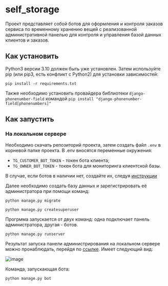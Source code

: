 # self_storage

Проект представляет собой ботов для оформления и контроля заказов сервиса по временному хранению вещей с реализованной административной панелью для контроля и управления базой данных клиентов и заказов.


## Как установить

 Python3 версии 3.10 должен быть уже установлен. Затем используйте pip (или pip3, есть конфликт с Python2) для установки зависимостей:

```
pip install -r requirements.txt
```

Также необходимо установить провайдера библиотеки `django-phonenumber-field` командой `pip install "django-phonenumber-field[phonenumbers]"`

## Как запустить

### На локальном сервере

Необходимо скачать репозиторий проекта, затем создать файл `.env` в корневой папке проекта.
В .env вносятся переменные окружения:
* `TG_CUSTOMER_BOT_TOKEN` - токен бота клиента;
* `TG_OWNER_BOT_TOKEN` - токен бота для мониторинга клиентской базы.

В случае, если ботов в наличии нет, создайте их, следуя [инструкции](https://habr.com/ru/articles/262247/)

Далее необходимо создать базу данных и зарегистрировать её администратора при помощи команд:

```
python manage.py migrate
```
```
python manage.py createsuperuser
```

Прогрмма запускается от двух команд: одна подключает панель администратора, другая - ботов.

```
python manage.py runserver
```

Результат запуска панели администрирования на локальном сервере можно пронаблюдать, перейдя по [ссылке](http://127.0.0.1:8000/admin). Имеет следующий вид:

![image](https://i.ibb.co/whPCcXx/image.png)

Команда, запускающая бота:

```
python manage.py bot
```

